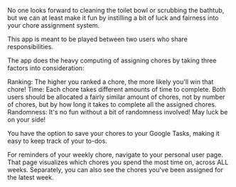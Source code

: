 No one looks forward to cleaning the toilet bowl or scrubbing the bathtub, but we can at least make it fun by instilling a bit of luck and fairness into your chore assignment system.

This app is meant to be played between two users who share responsibilities.

The app does the heavy computing of assigning chores by taking three factors into consideration:

Ranking: The higher you ranked a chore, the more likely you'll win that chore!
Time: Each chore takes different amounts of time to complete. Both users should be allocated a fairly similar amount of chores, not by number of chores, but by how long it takes to complete all the assigned chores.
Randomness: It's no fun without a bit of randomness involved! May luck be on your side!

You have the option to save your chores to your Google Tasks, making it easy to keep track of your to-dos.

For reminders of your weekly chore, navigate to your personal user page. That page visualizes which chores you spend the most time on, across ALL weeks. Separately, you can also see the chores you've been assigned for the latest week.
